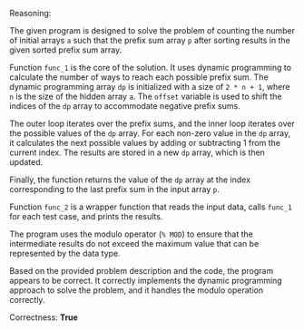 Reasoning:

The given program is designed to solve the problem of counting the number of initial arrays `a` such that the prefix sum array `p` after sorting results in the given sorted prefix sum array.

Function `func_1` is the core of the solution. It uses dynamic programming to calculate the number of ways to reach each possible prefix sum. The dynamic programming array `dp` is initialized with a size of `2 * n + 1`, where `n` is the size of the hidden array `a`. The `offset` variable is used to shift the indices of the `dp` array to accommodate negative prefix sums.

The outer loop iterates over the prefix sums, and the inner loop iterates over the possible values of the `dp` array. For each non-zero value in the `dp` array, it calculates the next possible values by adding or subtracting 1 from the current index. The results are stored in a new `dp` array, which is then updated.

Finally, the function returns the value of the `dp` array at the index corresponding to the last prefix sum in the input array `p`.

Function `func_2` is a wrapper function that reads the input data, calls `func_1` for each test case, and prints the results.

The program uses the modulo operator (`% MOD`) to ensure that the intermediate results do not exceed the maximum value that can be represented by the data type.

Based on the provided problem description and the code, the program appears to be correct. It correctly implements the dynamic programming approach to solve the problem, and it handles the modulo operation correctly.

Correctness: **True**